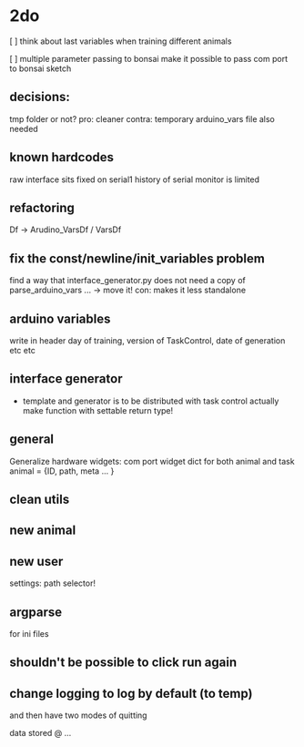 # 2do

[ ] think about last variables when training different animals


[ ] multiple parameter passing to bonsai
make it possible to pass com port to bonsai sketch

## decisions:
tmp folder or not?
pro: cleaner
contra: temporary arduino_vars file also needed

## known hardcodes
raw interface sits fixed on serial1
history of serial monitor is limited



## refactoring
Df -> Arudino_VarsDf / VarsDf

## fix the const/newline/init_variables problem
find a way that interface_generator.py does not need a copy of parse_arduino_vars ... 
-> move it! con: makes it less standalone

## arduino variables
write in header day of training, version of TaskControl, date of generation etc etc

## interface generator
+ template and generator is to be distributed with task control actually
make function with settable return type!

## general
Generalize hardware widgets: com port widget
dict for both animal and task
animal = {ID, path, meta ... }

## clean utils

## new animal

## new user
settings: path selector!

## argparse
for ini files

## shouldn't be possible to click run again

## change logging to log by default (to temp)
and then have two modes of quitting

data stored @ ... 
